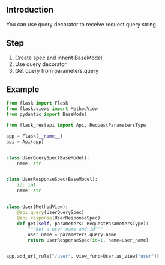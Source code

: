 ## Introduction
You can use query decorator to receive request query string.


## Step
1. Create spec and inherit BaseModel
2. Use query decorator
3. Get query from parameters.query

## Example
```python hl_lines="11 12 21 25 30"
from flask import Flask
from flask.views import MethodView
from pydantic import BaseModel

from flask_restapi import Api, RequestParametersType

app = Flask(__name__)
api = Api(app)


class UserQuerySpec(BaseModel):
    name: str


class UserResponseSpec(BaseModel):
    id: int
    name: str


class User(MethodView):
    @api.query(UserQuerySpec)
    @api.response(UserResponseSpec)
    def get(self, parameters: RequestParametersType):
        """Get a user name and id"""
        user_name = parameters.query.name
        return UserResponseSpec(id=1, name=user_name)


app.add_url_rule("/user", view_func=User.as_view("user"))
```